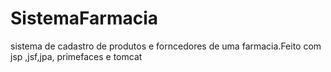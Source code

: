 # SistemaFarmacia
sistema de cadastro de produtos e forncedores de uma farmacia.Feito com jsp ,jsf,jpa, primefaces e tomcat
